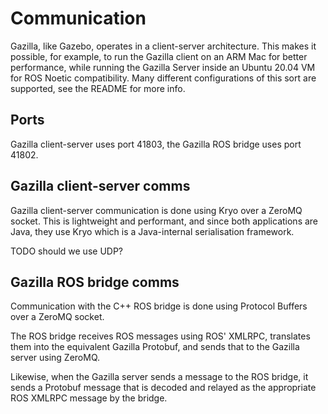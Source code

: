 # Communication
Gazilla, like Gazebo, operates in a client-server architecture. This makes it possible, for
example, to run the Gazilla client on an ARM Mac for better performance, while running the Gazilla
Server inside an Ubuntu 20.04 VM for ROS Noetic compatibility. Many different configurations of this
sort are supported, see the README for more info.

## Ports
Gazilla client-server uses port 41803, the Gazilla ROS bridge uses port 41802.

## Gazilla client-server comms
Gazilla client-server communication is done using Kryo over a ZeroMQ socket.
This is lightweight and performant, and since both applications are Java, they use Kryo
which is a Java-internal serialisation framework.

TODO should we use UDP?

## Gazilla ROS bridge comms
Communication with the C++ ROS bridge is done using Protocol Buffers over a ZeroMQ socket.

The ROS bridge receives ROS messages using ROS' XMLRPC, translates them into the equivalent
Gazilla Protobuf, and sends that to the Gazilla server using ZeroMQ.

Likewise, when the Gazilla server sends a message to the ROS bridge, it sends a Protobuf message
that is decoded and relayed as the appropriate ROS XMLRPC message by the bridge.
